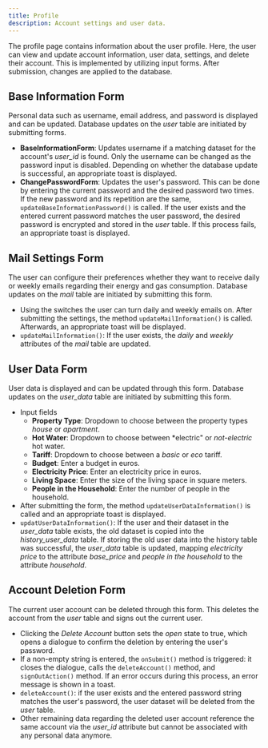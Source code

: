 ```yaml
---
title: Profile
description: Account settings and user data.
---
```


The profile page contains information about the user profile. Here, the user can view and update account information, user data, settings, and delete their account. This is implemented by utilizing input forms. After submission, changes are applied to the database.

## Base Information Form

Personal data such as username, email address, and password is displayed and can be updated. Database updates on the *user* table are initiated by submitting forms.

- **BaseInformationForm**: Updates username if a matching dataset for the account's *user_id* is found. Only the username can be changed as the password input is disabled. Depending on whether the database update is successful, an appropriate toast is displayed.
- **ChangePasswordForm**: Updates the user's password. This can be done by entering the current password and the desired password two times. If the new password and its repetition are the same, `updateBaseInformationPassword()` is called. If the user exists and the entered current password matches the user password, the desired password is encrypted and stored in the *user* table. If this process fails, an appropriate toast is displayed.

## Mail Settings Form

The user can configure their preferences whether they want to receive daily or weekly emails regarding their energy and gas consumption. Database updates on the *mail* table are initiated by submitting this form.

- Using the switches the user can turn daily and weekly emails on. After submitting the settings, the method `updateMailInformation()` is called. Afterwards, an appropriate toast will be displayed.
- `updateMailInformation()`: If the user exists, the *daily* and *weekly* attributes of the *mail* table are updated.

## User Data Form

User data is displayed and can be updated through this form. Database updates on the *user_data* table are initiated by submitting this form.

- Input fields
    - **Property Type**: Dropdown to choose between the property types *house* or *apartment*.
    - **Hot Water**: Dropdown to choose between *electric" or *not-electric* hot water.
    - **Tariff**: Dropdown to choose between a *basic* or *eco* tariff.
    - **Budget**: Enter a budget in euros.
    - **Electricity Price**: Enter an electricity price in euros.
    - **Living Space**: Enter the size of the living space in square meters.
    - **People in the Household**: Enter the number of people in the household.
- After submitting the form, the method `updateUserDataInformation()` is called and an appropriate toast is displayed.
- `updatUserDataInformation()`: If the user and their dataset in the *user_data* table exists, the old dataset is copied into the *history_user_data* table. If storing the old user data into the history table was successful, the *user_data* table is updated, mapping *electricity price* to the attribute *base_price* and *people in the household* to the attribute *household*.

## Account Deletion Form

The current user account can be deleted through this form. This deletes the account from the *user* table and signs out the current user.

- Clicking the *Delete Account* button sets the *open* state to true, which opens a dialogue to confirm the deletion by entering the user's password.
- If a non-empty string is entered, the `onSubmit()` method is triggered: it closes the dialogue, calls the `deleteAccount()` method, and `signOutAction()` method. If an error occurs during this process, an error message is shown in a toast.
- `deleteAccount()`: if the user exists and the entered password string matches the user's password, the user dataset will be deleted from the *user* table.
- Other remaining data regarding the deleted user account reference the same account via the *user_id* attribute but cannot be associated with any personal data anymore.
